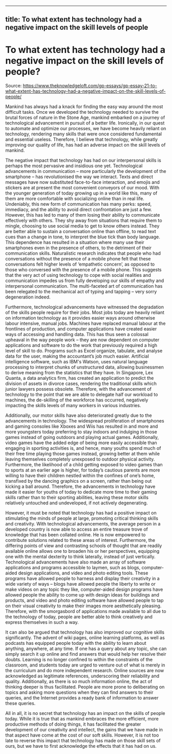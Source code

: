 
---
title: To what extent has technology had a negative impact on the skill levels of people
---
# To what extent has technology had a negative impact on the skill levels of people?

Source: https://www.theknowledgeloft.com/gp-essays/gp-essay-21-to-what-extent-has-technology-had-a-negative-impact-on-the-skill-levels-of-people/

Mankind has always had a knack for finding the easy way around the most difficult tasks. Once we developed the technology needed to survive the brutal forces of nature in the Stone Age, mankind embarked on a journey of technological advancement in pursuit of a better life. Ironically, in our quest to automate and optimize our processes, we have become heavily reliant on technology, rendering many skills that were once considered fundamental and essential useless. Therefore, I believe that technology, while greatly improving our quality of life, has had an adverse impact on the skill levels of mankind. 

The negative impact that technology has had on our interpersonal skills is perhaps the most pervasive and insidious one yet. Technological advancements in communication – more particularly the development of the smartphone – has revolutionised the way we interact. Texts and direct messages have now substituted face-to-face interaction, and emojis and stickers are at present the most convenient conveyors of our mood. With the younger generation of today growing up in a world like this, many of them are more comfortable with socializing online than in real life. Undeniably, this new form of communication has many perks: speed, immediacy, and the ability to avoid direct confrontation are just a few. However, this has led to many of them losing their ability to communicate effectively with others. They shy away from situations that require them to mingle, choosing to use social media to get to know others instead. They are better able to sustain a conversation online than offline, to read text cues than a change in tone, to interpret the blue tick than body language. This dependence has resulted in a situation where many use their smartphones even in the presence of others, to the detriment of their communication skills. Naturalistic research indicates that people who had conversations without the presence of a mobile phone felt that these conversations felt higher levels of ‘empathetic concern’, as opposed to those who conversed with the presence of a mobile phone. This suggests that the very act of using technology to cope with social realities and communication impedes us from fully developing our skills of empathy and interpersonal communication. The multi-faceted art of communication has been relegated to the mechanical act of typing and tapping – very sorry degeneration indeed. 

Furthermore, technological advancements have witnessed the degradation of the skills people require for their jobs. Most jobs today are heavily reliant on information technology as it provides easier ways around otherwise labour intensive, manual jobs. Machines have replaced manual labour at the frontlines of production, and computer applications have created easier ways of accessing and handling data. This has thus seen a colossal upheaval in the way people work – they are now dependent on computer applications and software to do the work that previously required a high level of skill to do. Programs such as Excel organize, tabulate, and analyse data for the user, making the accountant’s job much easier. Artificial intelligence software, such as IBM's Watson, uses natural language processing to interpret chunks of unstructured data, allowing businessmen to derive meaning from the statistics that they have. In Singapore, Lex Quanta, a data analytics firm, has created an application to predict the division of assets in divorce cases, rendering the traditional skills which junior lawyers possess obsolete. Therefore, with the advancement of technology to the point that we are able to delegate half our workload to machines, the de-skilling of the workforce has occurred, negatively impacting the skills levels of many workers in various industries.

Additionally, our motor skills have also deteriorated greatly due to the advancements in technology. The widespread proliferation of smartphones and gaming consoles like Xboxes and Wiis has resulted in and more and more youngsters today preferring to stay indoors and indulging in those games instead of going outdoors and playing actual games. Additionally, video games have the added edge of being more easily accessible than engaging in sporting activities is, and hence, many youths spend much of their free time playing those games instead, growing better at them while leaving themselves completely unexposed to outdoor physical activity. Furthermore, the likelihood of a child getting exposed to video games than to sports at an earlier age is higher, for today’s cautious parents are more willing to have their children nestled within the confines of one’s home, transfixed by the dancing graphics on a screen, rather than being out kicking a ball around. Therefore, the advancements in technology have made it easier for youths of today to dedicate more time to their gaming skills rather than to their sporting abilities, leaving these motor skills relatively untouched and undeveloped, if not actively degenerating. 

However, it must be noted that technology has had a positive impact on stimulating the minds of people at large, promoting critical thinking skills and creativity. With technological advancements, the average person in a developed country is now able to access an entire treasure trove of knowledge that has been collated online. He is now empowered to contribute solutions related to these areas of interest. Furthermore, the differing points of view and contrasting schools of thought that are readily available online allows one to broaden his or her perspectives, equipping one with the mental dexterity to think laterally, instead of just vertically. Technological advancements have also made an array of software applications and programs accessible to laymen, such as blogs, computer-aided design applications, and video and photo editing tools. These programs have allowed people to harness and display their creativity in a wide variety of ways – blogs have allowed people the liberty to write or make videos on any topic they like, computer-aided design programs have allowed people the ability to come up with design ideas for buildings and products, and video and photo editing software have allowed people to tap on their visual creativity to make their images more aesthetically pleasing. Therefore, with the smorgasbord of applications made available to all due to the technology of today, people are better able to think creatively and express themselves in such a way. 

It can also be argued that technology has also improved our cognitive skills significantly. The advent of wiki pages, online learning platforms, as well as podcasts has equipped people today with the ability to learn about anything, anywhere, at any time. If one has a query about any topic, she can simply search it up online and find answers that would help her resolve their doubts. Learning is no longer confined to within the constraints of the classroom, and students today are urged to venture out of what is merely in the curriculum and do more independent research. Online sources are now acknowledged as legitimate references, underscoring their reliability and quality. Additionally, as there is so much information online, the act of thinking deeper is thus facilitated. People are more prone to deliberating on topics and asking more questions when they can find answers to their queries, and the Internet provides a ready bank of information to answer these queries. 

All in all, it is no secret that technology has an impact on the skills of people today. While it is true that as mankind embraces the more efficient, more productive methods of doing things, it has facilitated the greater development of our creativity and intellect, the gains that we have made in that aspect have come at the cost of our soft skills. However, it is not too late to reverse this impact that technology has made on those skill sets of ours, but we have to first acknowledge the effects that it has had on us. 